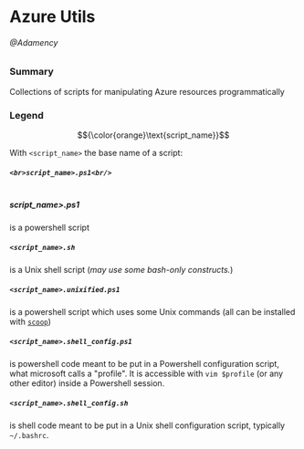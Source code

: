 # Azure Utils
###### @Adamency

### Summary

Collections of scripts for manipulating Azure resources programmatically

### Legend

$${\color{orange}\text{script_name}}$$

With `<script_name>` the base name of a script:

##### `<br>script_name>.ps1<br/>`
##### <br>script_name>.ps1<br/>

is a powershell script

##### `<script_name>.sh`

is a Unix shell script (*may use some bash-only constructs.*)

##### `<script_name>.unixified.ps1`

is a powershell script which uses some Unix commands (all can be installed with [`scoop`](https://github.com/scopinstaller/scoop))

##### `<script_name>.shell_config.ps1`

is powershell code meant to be put in a Powershell configuration script, what microsoft calls a "profile". It is accessible with `vim $profile` (or any other editor) inside a Powershell session.

##### `<script_name>.shell_config.sh`

is shell code meant to be put in a Unix shell configuration script, typically `~/.bashrc`.

